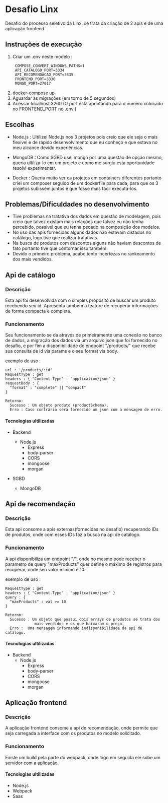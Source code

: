 # Desafio Linx

Desafio do processo seletivo da Linx, se trata da criação de 2 apis e de uma aplicação frontend.

## Instruções de execução

  1) Criar um .env neste modelo :
     ```
      COMPOSE_CONVERT_WINDOWS_PATHS=1
      API_CATALOGO_PORT=3334
      API_RECOMENDACAO_PORT=3335
      FRONTEND_PORT=3336
      MONGO_PORT=27017
     ```
  2) docker-compose up  
  3) Aguardar as migrações (em torno de 5 segundos)
  3) Acessar localhost:3260 (O port está apontando para o numero colocado no FRONTEND_PORT no .env )

## Escolhas

  * Node.js : 
  Ultilizei Node.js nos 3 projetos pois creio que ele seja o mais flexível e de rápido desenvolvimento que eu conheço e que estava no meu alcance devido experiências.
  
  * MongoDB : 
    Como SGBD usei mongo por uma questão de opção mesmo, queria ultiliza-lo em um projeto e como me surgiu esta oportunidade resolvi experimentar.
  
  * Docker : 
    Queria muito ver os projetos em containers diferentes portanto criei um composer seguido de um dockerfile para cada, para que os 3 projetos subissem juntos e que fosse mais fácil executa-los.

  
## Problemas/Dificuldades no desenvolvimento

  * Tive problemas na tratativa dos dados em questão de modelagem, pois creio que talvez existam mais relações que talvez eu não tenha percebido, possível que eu tenha pecado na composição dos modelos.
  * No uso das apis fornecidas alguns dados não estavam distados no catálogo, logo tive que realizar tratativas.
  * Na busca de produtos com descontos alguns não haviam descontos de fato portanto tive que contornar isso também.
  * Devido o primeiro problema, acabo tento incertezas no rankeamento dos mais vendidos.
  

## Api de catálogo

### Descrição
Esta api foi desenvolvida com o simples propósito de buscar um produto recebendo seu id. Apresenta também a feature de recuperar informações de forma compacta e completa.

### Funcionamento
Seu funcionamento se da através de primeiramente uma conexão no banco de dados, a migração dos dados via um arquivo json que foi fornecido no desafio, e por fim a disponibilidade do endpoint "/products/" que recebe sua consulta de id via params e o seu format via body.

exemplo de uso :
  ```
  url : '/products/:id'
  RequestType : get
  headers : { "Content-Type" : "application/json" }
  requestBody : {
    "format" : "complete" || "compact"
  }
  
  Retorno:
    Sucesso : Um objeto produto (productSchema).
    Erro : Caso contrário será fornecido um json com a mensagem de erro.
```

#### Tecnologias ultilizadas

  * Backend 
    * Node.js
      * Express
      * body-parser
      * CORS
      * mongoose
      * morgan
      
  * SGBD
    * MongoDB

## Api de recomendação

### Descrição
Esta api consome a apis externas(fornecidas no desafio) recuperando IDs de produtos, onde com esses IDs faz a busca na api de catálogo.

### Funcionamento
A api disponibiliza um endpoint "/", onde no mesmo pode receber o parametro de query "maxProducts" quer define o máximo de registros para recuperar, onde seu valor mínimo é 10. 

exemplo de uso :
  ```
  RequestType : get
  headers : { "Content-Type" : "application/json" }
  query : {
    "maxProducts" : val >= 10 
  }
  
  Retorno:
    Sucesso : Um objeto que possui dois arrays de produtos se trata dos
               mais vendidos e os que baixaram o preço.
    Erro :  Uma mensagem informando indisponibilidade da api de catálogo.
  ```
  
 
#### Tecnologias ultilizadas

  * Backend 
    * Node.js
      * Express
      * body-parser
      * CORS
      * mongoose
      * morgan
      

## Aplicação frontend

### Descrição
A aplicação frontend consome a api de recomendação, onde permite que seja carregada a interface com os produtos no modelo solicitado.

### Funcionamento
Existe um build pela parte do webpack, onde logo em seguida ele sobe um servidor com a aplicação.

#### Tecnologias ultilizadas

  * Node.js
  * Webpack
  * Saas
  
  
